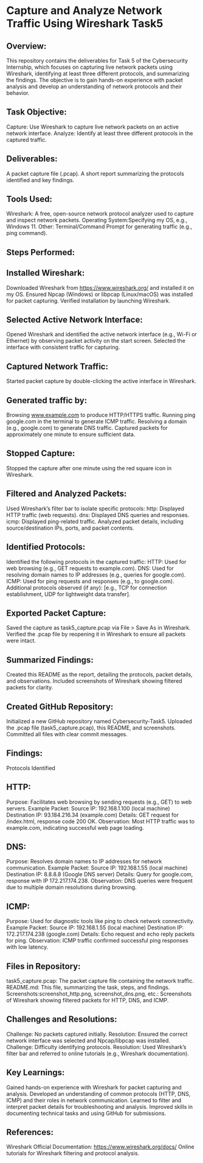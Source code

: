 # Capture and Analyze Network Traffic Using Wireshark Task5
## Overview:
This repository contains the deliverables for Task 5 of the Cybersecurity Internship, which focuses on capturing live network packets using Wireshark, identifying at least three different protocols, and summarizing the findings. The objective is to gain hands-on experience with packet analysis and develop an understanding of network protocols and their behavior.

## Task Objective:
Capture: Use Wireshark to capture live network packets on an active network interface.
Analyze: Identify at least three different protocols in the captured traffic.

## Deliverables:
A packet capture file (.pcap).
A short report summarizing the protocols identified and key findings.

## Tools Used:
Wireshark: A free, open-source network protocol analyzer used to capture and inspect network packets.
Operating System:Specifying my OS, e.g., Windows 11.
Other: Terminal/Command Prompt for generating traffic (e.g., ping command).

## Steps Performed:
## Installed Wireshark:
Downloaded Wireshark from https://www.wireshark.org/ and installed it on my OS.
Ensured Npcap (Windows) or libpcap (Linux/macOS) was installed for packet capturing.
Verified installation by launching Wireshark.

## Selected Active Network Interface:
Opened Wireshark and identified the active network interface (e.g., Wi-Fi or Ethernet) by observing packet activity on the start screen.
Selected the interface with consistent traffic for capturing.

## Captured Network Traffic:
Started packet capture by double-clicking the active interface in Wireshark.

## Generated traffic by:
Browsing www.example.com to produce HTTP/HTTPS traffic.
Running ping google.com in the terminal to generate ICMP traffic.
Resolving a domain (e.g., google.com) to generate DNS traffic.
Captured packets for approximately one minute to ensure sufficient data.

## Stopped Capture:
Stopped the capture after one minute using the red square icon in Wireshark.

## Filtered and Analyzed Packets:
Used Wireshark’s filter bar to isolate specific protocols:
http: Displayed HTTP traffic (web requests).
dns: Displayed DNS queries and responses.
icmp: Displayed ping-related traffic.
Analyzed packet details, including source/destination IPs, ports, and packet contents.

## Identified Protocols:
Identified the following protocols in the captured traffic:
HTTP: Used for web browsing (e.g., GET requests to example.com).
DNS: Used for resolving domain names to IP addresses (e.g., queries for google.com).
ICMP: Used for ping requests and responses (e.g., to google.com).
Additional protocols observed (if any): [e.g., TCP for connection establishment, UDP for lightweight data transfer].

## Exported Packet Capture:
Saved the capture as task5_capture.pcap via File > Save As in Wireshark.
Verified the .pcap file by reopening it in Wireshark to ensure all packets were intact.

## Summarized Findings:
Created this README as the report, detailing the protocols, packet details, and observations.
Included screenshots of Wireshark showing filtered packets for clarity.

## Created GitHub Repository:
Initialized a new GitHub repository named Cybersecurity-Task5.
Uploaded the .pcap file (task5_capture.pcap), this README, and screenshots.
Committed all files with clear commit messages.

## Findings:
Protocols Identified
## HTTP:
Purpose: Facilitates web browsing by sending requests (e.g., GET) to web servers.
Example Packet:
Source IP: 192.168.1.100 (local machine)
Destination IP: 93.184.216.34 (example.com)
Details: GET request for /index.html, response code 200 OK.
Observation: Most HTTP traffic was to example.com, indicating successful web page loading.

## DNS:
Purpose: Resolves domain names to IP addresses for network communication.
Example Packet:
Source IP: 192.168.1.55 (local machine)
Destination IP: 8.8.8.8 (Google DNS server)
Details: Query for google.com, response with IP 172.217.174.238.
Observation: DNS queries were frequent due to multiple domain resolutions during browsing.

## ICMP:
Purpose: Used for diagnostic tools like ping to check network connectivity.
Example Packet:
Source IP: 192.168.1.55 (local machine)
Destination IP: 172.217.174.238 (google.com)
Details: Echo request and echo reply packets for ping.
Observation: ICMP traffic confirmed successful ping responses with low latency.

## Files in Repository:
task5_capture.pcap: The packet capture file containing the network traffic.
README.md: This file, summarizing the task, steps, and findings.
Screenshots:screenshot_http.png, screenshot_dns.png, etc.: Screenshots of Wireshark showing filtered packets for HTTP, DNS, and ICMP.

## Challenges and Resolutions:
Challenge: No packets captured initially.
Resolution: Ensured the correct network interface was selected and Npcap/libpcap was installed.
Challenge: Difficulty identifying protocols.
Resolution: Used Wireshark’s filter bar and referred to online tutorials (e.g., Wireshark documentation).

## Key Learnings:
Gained hands-on experience with Wireshark for packet capturing and analysis.
Developed an understanding of common protocols (HTTP, DNS, ICMP) and their roles in network communication.
Learned to filter and interpret packet details for troubleshooting and analysis.
Improved skills in documenting technical tasks and using GitHub for submissions.

## References:
Wireshark Official Documentation: https://www.wireshark.org/docs/
Online tutorials for Wireshark filtering and protocol analysis.
